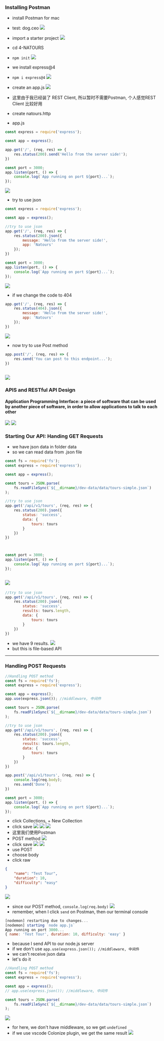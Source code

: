 ### Installing Postman
- install Postman for mac

- test: dog.ceo
![](img/2019-12-08-23-19-19.png)

- import a starter project 
![](img/2019-12-08-23-35-01.png)

- cd 4-NATOURS
- `npm init`
![](img/2019-12-08-23-39-45.png)

- we install express@4
- `npm i express@4`
![](img/2019-12-08-23-45-08.png)

- create an app.js
![](img/2019-12-08-23-53-11.png)

- 这里由于我已经装了 REST Client, 所以暂时不需要Postman, 个人感觉REST Client 比较好用
- create natours.http
- app.js
```js
const express = require('express');

const app = express();

app.get('/', (req, res) => {
    res.status(200).send('Hello from the server side!');
})

const port = 3000;
app.listen(port, () => {
    console.log(`App running on port ${port}...`);
});
```
![](img/2019-12-09-00-05-14.png)

- try to use json
```js
const express = require('express');

const app = express();

//try to use json
app.get('/', (req, res) => {
    res.status(200).json({
        message: 'Hello from the server side!',
        app: 'Natours'
    });
})

const port = 3000;
app.listen(port, () => {
    console.log(`App running on port ${port}...`);
});
```
![](img/2019-12-09-00-14-31.png)
- if we change the code to 404
```js
app.get('/', (req, res) => {
    res.status(404).json({
        message: 'Hello from the server side!',
        app: 'Natours'
    });
})
```
![](img/2019-12-09-00-16-10.png)

- now try to use Post method
```js
app.post('/', (req, res) => {
    res.send('You can post to this endpoint...');
})
```
![](img/2019-12-09-00-22-28.png)
---


### APIS and RESTful API Design
#### Application Programming Interface: a piece of software that can be used by another piece of software, in order to allow applications to talk to each other
![](img/2019-12-09-00-29-11.png)
![](img/2019-12-09-00-43-32.png)


### Starting Our API: Handing GET Requests
- we have json data in folder data
- so we can read data from .json file
```js
const fs = require('fs');
const express = require('express');

const app = express();

const tours = JSON.parse(
    fs.readFileSync(`${__dirname}/dev-data/data/tours-simple.json`)
);

//try to use json
app.get('/api/v1/tours', (req, res) => {
    res.status(200).json({
        status: 'success',
        data: {
            tours: tours
        }
    })
})



const port = 3000;
app.listen(port, () => {
    console.log(`App running on port ${port}...`);
});
```
![](img/2019-12-09-01-08-13.png)
---


```js
//try to use json
app.get('/api/v1/tours', (req, res) => {
    res.status(200).json({
        status: 'success',
        results: tours.length,
        data: {
            tours: tours
        }
    })
})
```
- we have 9 results.
![](img/2019-12-09-01-10-48.png)
- but this is file-based API
---



### Handling POST Requests
```js
//Handling POST method
const fs = require('fs');
const express = require('express');

const app = express();
app.use(express.json()); //middleware, 中间件

const tours = JSON.parse(
    fs.readFileSync(`${__dirname}/dev-data/data/tours-simple.json`)
);

//try to use json
app.get('/api/v1/tours', (req, res) => {
    res.status(200).json({
        status: 'success',
        results: tours.length,
        data: {
            tours: tours
        }
    })
})

app.post('/api/v1/tours', (req, res) => {
    console.log(req.body);
    res.send('Done');
})

const port = 3000;
app.listen(port, () => {
    console.log(`App running on port ${port}...`);
});
```

- click Collections, + New Collection
- click save
![](img/2019-12-09-09-51-22.png)
![](img/2019-12-09-09-53-05.png)
![](img/2019-12-09-09-54-29.png)
- 这里我们使用Postman
- POST method
![](img/2019-12-09-09-55-18.png)
- click save
![](img/2019-12-09-09-57-50.png)
![](img/2019-12-09-09-57-59.png)
- use POST
- choose body
- click raw
```json
{
	"name": "Test Tour",
	"duration": 10,
	"difficulty": "easy"
}
```
![](img/2019-12-09-10-01-59.png)
- since our POST method, `console.log(req.body)`
![](img/2019-12-09-10-03-14.png)
- remember, when I click `send` on Postman, then our terminal console 
```js
[nodemon] restarting due to changes...
[nodemon] starting `node app.js`
App running on port 3000...
{ name: 'Test Tour', duration: 10, difficulty: 'easy' }
```
- because I send API to our node.js server
- if we don't use `app.use(express.json()); //middleware, 中间件`
- we can't receive json data
- let's do it
```js
//Handling POST method
const fs = require('fs');
const express = require('express');

const app = express();
// app.use(express.json()); //middleware, 中间件

const tours = JSON.parse(
    fs.readFileSync(`${__dirname}/dev-data/data/tours-simple.json`)
);
```
![](img/2019-12-09-10-27-00.png)
- for here, we don't have middleware, so we get `undefined`
- if we use vscode Colonize plugin, we get the same result
![](img/2019-12-09-10-28-05.png)
